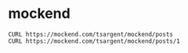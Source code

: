 # mockend

```
CURL https://mockend.com/tsargent/mockend/posts
CURL https://mockend.com/tsargent/mockend/posts/1
```
